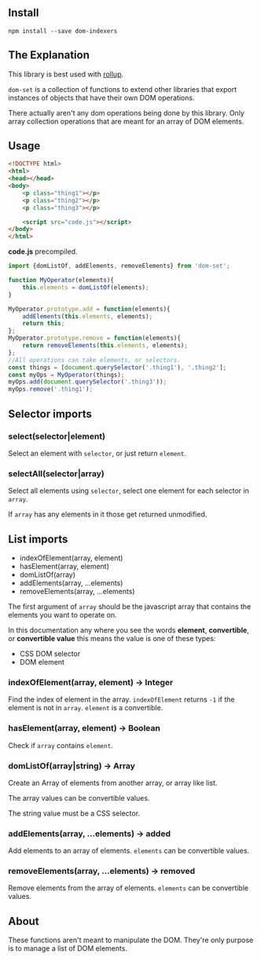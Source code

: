 Install
-------

`npm install --save dom-indexers`

The Explanation
---------------

This library is best used with [rollup](https://github.com/rollup/rollup).

`dom-set` is a collection of functions to extend other libraries that export instances of objects that have their own DOM operations.

There actually aren't any dom operations being done by this library. Only array collection operations that are meant for an array of DOM elements.

Usage
-----

```html
<!DOCTYPE html>
<html>
<head></head>
<body>
    <p class="thing1"></p>
    <p class="thing2"></p>
    <p class="thing3"></p>

    <script src="code.js"></script>
</body>
</html>
```

**code.js** precompiled.

```javascript
import {domListOf, addElements, removeElements} from 'dom-set';

function MyOperator(elements){
    this.elements = domListOf(elements);
}

MyOperator.prototype.add = function(elements){
    addElements(this.elements, elements);
    return this;
};
MyOperator.prototype.remove = function(elements){
    return removeElements(this.elements, elements);
};
//All operations can take elements, or selectors.
const things = [document.querySelector('.thing1'), '.thing2'];
const myOps = MyOperator(things);
myOps.add(document.querySelector('.thing3'));
myOps.remove('.thing1');

```

Selector imports
----------------

### select(selector|element)

Select an element with `selector`, or just return `element`.

### selectAll(selector|array)

Select all elements using `selector`, select one element for each selector in `array`.

If `array` has any elements in it those get returned unmodified.

List imports
------------

-	indexOfElement(array, element)
-	hasElement(array, element)
-	domListOf(array)
-	addElements(array, ...elements)
-	removeElements(array, ...elements)

The first argument of `array` should be the javascript array that contains the elements you want to operate on.

In this documentation any where you see the words **element**, **convertible**, or **convertible value** this means the value is one of these types:

-	CSS DOM selector
-	DOM element

### indexOfElement(array, element) -> Integer

Find the index of element in the array. `indexOfElement` returns `-1` if the element is not in `array`. `element` is a convertible.

### hasElement(array, element) -> Boolean

Check if `array` contains `element`.

### domListOf(array|string) -> Array

Create an Array of elements from another array, or array like list.

The array values can be convertible values.

The string value must be a CSS selector.

### addElements(array, ...elements) -> added

Add elements to an array of elements. `elements` can be convertible values.

### removeElements(array, ...elements) -> removed

Remove elements from the array of elements. `elements` can be convertible values.

About
-----

These functions aren't meant to manipulate the DOM. They're only purpose is to manage a list of DOM elements.

